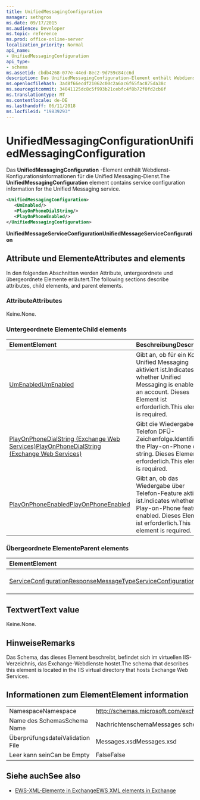 ```yaml
---
title: UnifiedMessagingConfiguration
manager: sethgros
ms.date: 09/17/2015
ms.audience: Developer
ms.topic: reference
ms.prod: office-online-server
localization_priority: Normal
api_name:
- UnifiedMessagingConfiguration
api_type:
- schema
ms.assetid: cbdb4268-077e-44ed-8ec2-9d759c84cc6d
description: Das UnifiedMessagingConfiguration-Element enthält Webdienst-Konfigurationsinformationen für die Unified Messaging-Dienst.
ms.openlocfilehash: 3ad8f66ecdf21062c00c2a6ac6f65fac875da38c
ms.sourcegitcommit: 34041125dc8c5f993b21cebfc4f8b72f0fd2cb6f
ms.translationtype: MT
ms.contentlocale: de-DE
ms.lasthandoff: 06/11/2018
ms.locfileid: "19839293"
---
```

# <a name="unifiedmessagingconfiguration"></a><span data-ttu-id="02887-103">UnifiedMessagingConfiguration</span><span class="sxs-lookup"><span data-stu-id="02887-103">UnifiedMessagingConfiguration</span></span>

<span data-ttu-id="02887-104">Das **UnifiedMessagingConfiguration** -Element enthält Webdienst-Konfigurationsinformationen für die Unified Messaging-Dienst.</span><span class="sxs-lookup"><span data-stu-id="02887-104">The **UnifiedMessagingConfiguration** element contains service configuration information for the Unified Messaging service.</span></span> 
  
```XML
<UnifiedMessagingConfiguration>
   <UmEnabled/>
   <PlayOnPhoneDialString/>
   <PlayOnPhoneEnabled/>
</UnifiedMessagingConfiguration>
```

 <span data-ttu-id="02887-105">**UnifiedMessageServiceConfiguration**</span><span class="sxs-lookup"><span data-stu-id="02887-105">**UnifiedMessageServiceConfiguration**</span></span>
## <a name="attributes-and-elements"></a><span data-ttu-id="02887-106">Attribute und Elemente</span><span class="sxs-lookup"><span data-stu-id="02887-106">Attributes and elements</span></span>

<span data-ttu-id="02887-107">In den folgenden Abschnitten werden Attribute, untergeordnete und übergeordnete Elemente erläutert.</span><span class="sxs-lookup"><span data-stu-id="02887-107">The following sections describe attributes, child elements, and parent elements.</span></span>
  
### <a name="attributes"></a><span data-ttu-id="02887-108">Attribute</span><span class="sxs-lookup"><span data-stu-id="02887-108">Attributes</span></span>

<span data-ttu-id="02887-109">Keine.</span><span class="sxs-lookup"><span data-stu-id="02887-109">None.</span></span>
  
### <a name="child-elements"></a><span data-ttu-id="02887-110">Untergeordnete Elemente</span><span class="sxs-lookup"><span data-stu-id="02887-110">Child elements</span></span>

|<span data-ttu-id="02887-111">**Element**</span><span class="sxs-lookup"><span data-stu-id="02887-111">**Element**</span></span>|<span data-ttu-id="02887-112">**Beschreibung**</span><span class="sxs-lookup"><span data-stu-id="02887-112">**Description**</span></span>|
|:-----|:-----|
|[<span data-ttu-id="02887-113">UmEnabled</span><span class="sxs-lookup"><span data-stu-id="02887-113">UmEnabled</span></span>](umenabled.md) <br/> |<span data-ttu-id="02887-114">Gibt an, ob für ein Konto Unified Messaging aktiviert ist.</span><span class="sxs-lookup"><span data-stu-id="02887-114">Indicates whether Unified Messaging is enabled for an account.</span></span> <span data-ttu-id="02887-115">Dieses Element ist erforderlich.</span><span class="sxs-lookup"><span data-stu-id="02887-115">This element is required.</span></span>  <br/> |
|[<span data-ttu-id="02887-116">PlayOnPhoneDialString (Exchange Web Services)</span><span class="sxs-lookup"><span data-stu-id="02887-116">PlayOnPhoneDialString (Exchange Web Services)</span></span>](playonphonedialstring-exchange-web-services.md) <br/> |<span data-ttu-id="02887-117">Gibt die Wiedergabe über Telefon DFÜ-Zeichenfolge.</span><span class="sxs-lookup"><span data-stu-id="02887-117">Identifies the Play-on-Phone dial string.</span></span> <span data-ttu-id="02887-118">Dieses Element ist erforderlich.</span><span class="sxs-lookup"><span data-stu-id="02887-118">This element is required.</span></span>  <br/> |
|[<span data-ttu-id="02887-119">PlayOnPhoneEnabled</span><span class="sxs-lookup"><span data-stu-id="02887-119">PlayOnPhoneEnabled</span></span>](playonphoneenabled.md) <br/> |<span data-ttu-id="02887-120">Gibt an, ob das Wiedergabe über Telefon-Feature aktiviert ist.</span><span class="sxs-lookup"><span data-stu-id="02887-120">Indicates whether the Play-on-Phone feature is enabled.</span></span> <span data-ttu-id="02887-121">Dieses Element ist erforderlich.</span><span class="sxs-lookup"><span data-stu-id="02887-121">This element is required.</span></span>  <br/> |
   
### <a name="parent-elements"></a><span data-ttu-id="02887-122">Übergeordnete Elemente</span><span class="sxs-lookup"><span data-stu-id="02887-122">Parent elements</span></span>

|<span data-ttu-id="02887-123">**Element**</span><span class="sxs-lookup"><span data-stu-id="02887-123">**Element**</span></span>|<span data-ttu-id="02887-124">**Beschreibung**</span><span class="sxs-lookup"><span data-stu-id="02887-124">**Description**</span></span>|
|:-----|:-----|
|[<span data-ttu-id="02887-125">ServiceConfigurationResponseMessageType</span><span class="sxs-lookup"><span data-stu-id="02887-125">ServiceConfigurationResponseMessageType</span></span>](serviceconfigurationresponsemessagetype.md) <br/> |<span data-ttu-id="02887-126">Konfigurationseinstellungen für enthält.</span><span class="sxs-lookup"><span data-stu-id="02887-126">Contains service configuration settings.</span></span>  <br/> |
   
## <a name="text-value"></a><span data-ttu-id="02887-127">Textwert</span><span class="sxs-lookup"><span data-stu-id="02887-127">Text value</span></span>

<span data-ttu-id="02887-128">Keine.</span><span class="sxs-lookup"><span data-stu-id="02887-128">None.</span></span>
  
## <a name="remarks"></a><span data-ttu-id="02887-129">Hinweise</span><span class="sxs-lookup"><span data-stu-id="02887-129">Remarks</span></span>

<span data-ttu-id="02887-130">Das Schema, das dieses Element beschreibt, befindet sich im virtuellen IIS-Verzeichnis, das Exchange-Webdienste hostet.</span><span class="sxs-lookup"><span data-stu-id="02887-130">The schema that describes this element is located in the IIS virtual directory that hosts Exchange Web Services.</span></span>
  
## <a name="element-information"></a><span data-ttu-id="02887-131">Informationen zum Element</span><span class="sxs-lookup"><span data-stu-id="02887-131">Element information</span></span>

|||
|:-----|:-----|
|<span data-ttu-id="02887-132">Namespace</span><span class="sxs-lookup"><span data-stu-id="02887-132">Namespace</span></span>  <br/> |http://schemas.microsoft.com/exchange/services/2006/messages  <br/> |
|<span data-ttu-id="02887-133">Name des Schemas</span><span class="sxs-lookup"><span data-stu-id="02887-133">Schema Name</span></span>  <br/> |<span data-ttu-id="02887-134">Nachrichtenschema</span><span class="sxs-lookup"><span data-stu-id="02887-134">Messages schema</span></span>  <br/> |
|<span data-ttu-id="02887-135">Überprüfungsdatei</span><span class="sxs-lookup"><span data-stu-id="02887-135">Validation File</span></span>  <br/> |<span data-ttu-id="02887-136">Messages.xsd</span><span class="sxs-lookup"><span data-stu-id="02887-136">Messages.xsd</span></span>  <br/> |
|<span data-ttu-id="02887-137">Leer kann sein</span><span class="sxs-lookup"><span data-stu-id="02887-137">Can be Empty</span></span>  <br/> |<span data-ttu-id="02887-138">False</span><span class="sxs-lookup"><span data-stu-id="02887-138">False</span></span>  <br/> |
   
## <a name="see-also"></a><span data-ttu-id="02887-139">Siehe auch</span><span class="sxs-lookup"><span data-stu-id="02887-139">See also</span></span>



- [<span data-ttu-id="02887-140">EWS-XML-Elemente in Exchange</span><span class="sxs-lookup"><span data-stu-id="02887-140">EWS XML elements in Exchange</span></span>](ews-xml-elements-in-exchange.md)


